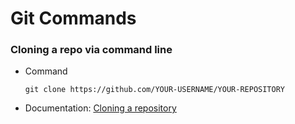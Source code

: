 # Git Commands

### Cloning a repo via command line
- Command 
  ```console
  git clone https://github.com/YOUR-USERNAME/YOUR-REPOSITORY
- Documentation: [Cloning a repository](https://docs.github.com/en/github/creating-cloning-and-archiving-repositories/cloning-a-repository-from-github/cloning-a-repository)
  
